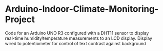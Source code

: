 # Arduino-Indoor-Climate-Monitoring-Project

Code for an Arduino UNO R3 configured with a DHT11 sensor to display real-time humidity/temperature measurements to an LCD display. Display wired to potentiometer for control of text contrast against background
